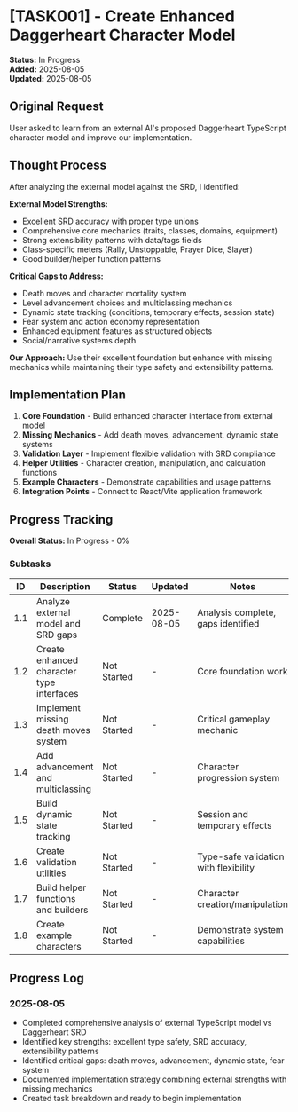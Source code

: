 # [TASK001] - Create Enhanced Daggerheart Character Model

**Status:** In Progress  
**Added:** 2025-08-05  
**Updated:** 2025-08-05

## Original Request
User asked to learn from an external AI's proposed Daggerheart TypeScript character model and improve our implementation.

## Thought Process
After analyzing the external model against the SRD, I identified:

**External Model Strengths:**
- Excellent SRD accuracy with proper type unions
- Comprehensive core mechanics (traits, classes, domains, equipment)
- Strong extensibility patterns with data/tags fields
- Class-specific meters (Rally, Unstoppable, Prayer Dice, Slayer)
- Good builder/helper function patterns

**Critical Gaps to Address:**
- Death moves and character mortality system
- Level advancement choices and multiclassing mechanics
- Dynamic state tracking (conditions, temporary effects, session state)
- Fear system and action economy representation
- Enhanced equipment features as structured objects
- Social/narrative systems depth

**Our Approach:**
Use their excellent foundation but enhance with missing mechanics while maintaining their type safety and extensibility patterns.

## Implementation Plan
1. **Core Foundation** - Build enhanced character interface from external model
2. **Missing Mechanics** - Add death moves, advancement, dynamic state systems
3. **Validation Layer** - Implement flexible validation with SRD compliance
4. **Helper Utilities** - Character creation, manipulation, and calculation functions
5. **Example Characters** - Demonstrate capabilities and usage patterns
6. **Integration Points** - Connect to React/Vite application framework

## Progress Tracking

**Overall Status:** In Progress - 0% 

### Subtasks
| ID | Description | Status | Updated | Notes |
|----|-------------|--------|---------|-------|
| 1.1 | Analyze external model and SRD gaps | Complete | 2025-08-05 | Analysis complete, gaps identified |
| 1.2 | Create enhanced character type interfaces | Not Started | - | Core foundation work |
| 1.3 | Implement missing death moves system | Not Started | - | Critical gameplay mechanic |
| 1.4 | Add advancement and multiclassing | Not Started | - | Character progression system |
| 1.5 | Build dynamic state tracking | Not Started | - | Session and temporary effects |
| 1.6 | Create validation utilities | Not Started | - | Type-safe validation with flexibility |
| 1.7 | Build helper functions and builders | Not Started | - | Character creation/manipulation |
| 1.8 | Create example characters | Not Started | - | Demonstrate system capabilities |

## Progress Log
### 2025-08-05
- Completed comprehensive analysis of external TypeScript model vs Daggerheart SRD
- Identified key strengths: excellent type safety, SRD accuracy, extensibility patterns
- Identified critical gaps: death moves, advancement, dynamic state, fear system
- Documented implementation strategy combining external strengths with missing mechanics
- Created task breakdown and ready to begin implementation
